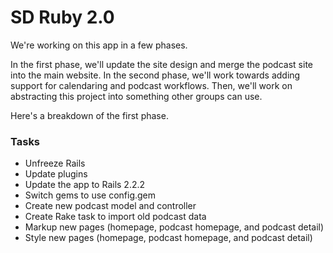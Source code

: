 # SD Ruby 2.0 #

We're working on this app in a few phases.

In the first phase, we'll update the site design and merge the podcast site into the main website. In the second phase, we'll work towards adding support for calendaring and podcast workflows. Then, we'll work on abstracting this project into something other groups can use.

Here's a breakdown of the first phase.

### Tasks ###

- Unfreeze Rails
- Update plugins
- Update the app to Rails 2.2.2
- Switch gems to use config.gem
- Create new podcast model and controller
- Create Rake task to import old podcast data
- Markup new pages (homepage, podcast homepage, and podcast detail)
- Style new pages (homepage, podcast homepage, and podcast detail)

